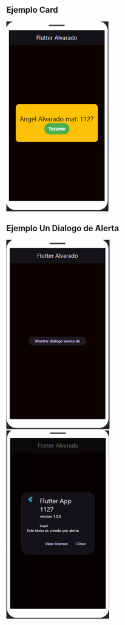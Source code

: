 ## Ejemplo Card
![La tarjeta](card.jpg)

## Ejemplo Un Dialogo de Alerta
![La tarjeta](dialogo.jpg)
![La tarjeta](DialogoR.jpg)